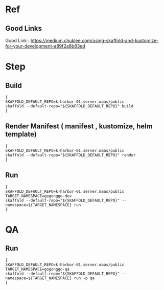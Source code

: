# Ref

## Good Links

Good Link : https://medium.chuklee.com/using-skaffold-and-kustomize-for-your-development-a89f2a8b83ed

# Step

## Build
```shell
{
SKAFFOLD_DEFAULT_REPO=k-harbor-01.server.maas/public
skaffold --default-repo="${SKAFFOLD_DEFAULT_REPO}" build
}
```

## Render Manifest ( manifest , kustomize, helm template)
```shell
{
SKAFFOLD_DEFAULT_REPO=k-harbor-01.server.maas/public
skaffold --default-repo="${SKAFFOLD_DEFAULT_REPO}" render
}
```

## Run
```shell
{
SKAFFOLD_DEFAULT_REPO=k-harbor-01.server.maas/public
TARGET_NAMESPACE=gogonggo-dev
skaffold --default-repo="${SKAFFOLD_DEFAULT_REPO}" --namespace=${TARGET_NAMESPACE} run
}
```

# QA

## Run
```shell
{
SKAFFOLD_DEFAULT_REPO=k-harbor-01.server.maas/public
TARGET_NAMESPACE=gogonggo-qa
skaffold --default-repo="${SKAFFOLD_DEFAULT_REPO}" --namespace=${TARGET_NAMESPACE} run -p qa
}
```